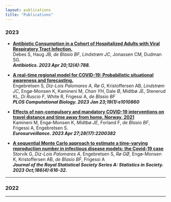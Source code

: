 ```yaml
---
layout: publications
title: "Publications"
---
```

### 2023 <br>

- [**Antibiotic Consumption in a Cohort of Hospitalized Adults with Viral Respiratory Tract Infection.**](https://doi.org/10.3390/antibiotics12040788) <br>
Debes S, Haug JB, *de Blasio BF*, *Lindstrøm JC*, Jonassen CM, Dudman SG.<br>
***Antibiotics. 2023 Apr 20;12(4):788.***<br>

- [**A real-time regional model for COVID-19: Probabilistic situational awareness and forecasting.**](https://doi.org/10.1371/journal.pcbi.1010860)<br>
Engebretsen S, *Diz-Lois Palomares A, Rø G*, Kristoffersen AB, *Lindstrøm JC*, Engø-Monsen K, Kamineni M, *Chan YH*, Dale Ø, Midtbø JE, Stenerud KL, *Di Ruscio F*, White R, Frigessi A, *de Blasio BF*<br>
***PLOS Computational Biology. 2023 Jan 23;19(1):e1010860***<br>

- [**Effects of non-compulsory and mandatory COVID-19 interventions on travel distance and time away from home, Norway, 2021**](https://doi.org/10.2807/1560-7917.ES.2023.28.17.2200382)<br>
Kamineni M, Engø-Monsen K, *Midtbø JE*, Forland F, *de Blasio BF*, Frigessi A, Engebretsen S.<br>
***Eurosurveillance. 2023 Apr 27;28(17):2200382***<br>

- [**A sequential Monte Carlo approach to estimate a time-varying reproduction number in infectious disease models: the Covid-19 case**](https://doi.org/10.1093/jrsssa/qnad043)<br>
Storvik G, *Diz-Lois Palomares A*, Engebretsen S, *Rø GØ*, Engø-Monsen K, Kristoffersen AB, *de Blasio BF*, Frigessi A<br>
***Journal of the Royal Statistical Society Series A: Statistics in Society. 2023 Oct;186(4):616-32.***<br>

***
### 2022 <br>

***
